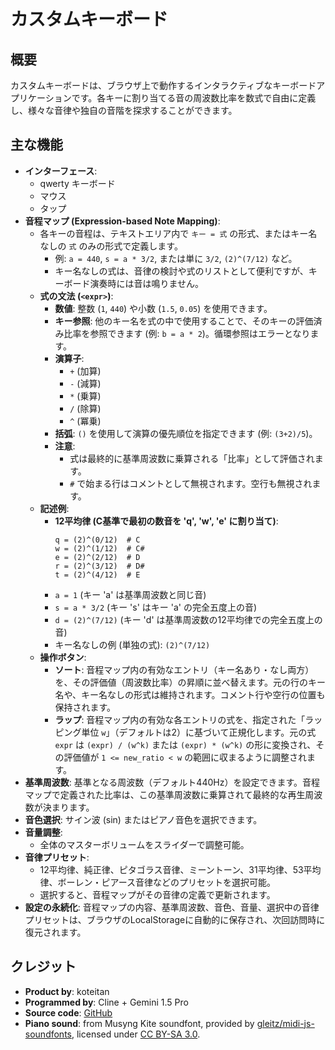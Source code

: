 # カスタムキーボード

## 概要

カスタムキーボードは、ブラウザ上で動作するインタラクティブなキーボードアプリケーションです。各キーに割り当てる音の周波数比率を数式で自由に定義し、様々な音律や独自の音階を探求することができます。

## 主な機能

-   **インターフェース**:
    -   qwerty キーボード
    -   マウス
    -   タップ
-   **音程マップ (Expression-based Note Mapping)**:
    -   各キーの音程は、テキストエリア内で `キー = 式` の形式、またはキー名なしの `式` のみの形式で定義します。
        -   例: `a = 440`, `s = a * 3/2`, または単に `3/2`, `(2)^(7/12)` など。
        -   キー名なしの式は、音律の検討や式のリストとして便利ですが、キーボード演奏時には音は鳴りません。
    -   **式の文法 (`<expr>`)**:
        -   **数値**: 整数 (`1`, `440`) や小数 (`1.5`, `0.05`) を使用できます。
        -   **キー参照**: 他のキー名を式の中で使用することで、そのキーの評価済み比率を参照できます (例: `b = a * 2`)。循環参照はエラーとなります。
        -   **演算子**:
            -   `+` (加算)
            -   `-` (減算)
            -   `*` (乗算)
            -   `/` (除算)
            -   `^` (冪乗)
        -   **括弧**: `()` を使用して演算の優先順位を指定できます (例: `(3+2)/5`)。
        -   **注意**: 
            -   式は最終的に基準周波数に乗算される「比率」として評価されます。
            -   `#` で始まる行はコメントとして無視されます。空行も無視されます。
    -   **記述例**:
        -   **12平均律 (C基準で最初の数音を 'q', 'w', 'e' に割り当て)**:
            ```
            q = (2)^(0/12)  # C
            w = (2)^(1/12)  # C#
            e = (2)^(2/12)  # D
            r = (2)^(3/12)  # D#
            t = (2)^(4/12)  # E
            ```
        -   `a = 1` (キー 'a' は基準周波数と同じ音)
        -   `s = a * 3/2` (キー 's' はキー 'a' の完全五度上の音)
        -   `d = (2)^(7/12)` (キー 'd' は基準周波数の12平均律での完全五度上の音)
        -   キー名なしの例 (単独の式): `(2)^(7/12)`
    -   **操作ボタン**:
        -   **ソート**: 音程マップ内の有効なエントリ（キー名あり・なし両方）を、その評価値（周波数比率）の昇順に並べ替えます。元の行のキー名や、キー名なしの形式は維持されます。コメント行や空行の位置も保持されます。
        -   **ラップ**: 音程マップ内の有効な各エントリの式を、指定された「ラッピング単位 `w`」（デフォルトは2）に基づいて正規化します。元の式 `expr` は `(expr) / (w^k)` または `(expr) * (w^k)` の形に変換され、その評価値が `1 <= new_ratio < w` の範囲に収まるように調整されます。
-   **基準周波数**: 基準となる周波数（デフォルト440Hz）を設定できます。音程マップで定義された比率は、この基準周波数に乗算されて最終的な再生周波数が決まります。
-   **音色選択**: サイン波 (sin) またはピアノ音色を選択できます。
-   **音量調整**:
    -   全体のマスターボリュームをスライダーで調整可能。
-   **音律プリセット**:
    -   12平均律、純正律、ピタゴラス音律、ミーントーン、31平均律、53平均律、ボーレン・ピアース音律などのプリセットを選択可能。
    -   選択すると、音程マップがその音律の定義で更新されます。
-   **設定の永続化**: 音程マップの内容、基準周波数、音色、音量、選択中の音律プリセットは、ブラウザのLocalStorageに自動的に保存され、次回訪問時に復元されます。

## クレジット

-   **Product by**: koteitan
-   **Programmed by**: Cline + Gemini 1.5 Pro
-   **Source code**: [GitHub](https://github.com/koteitan/koteitan.github.io/tree/main/keyboard/)
-   **Piano sound**: from Musyng Kite soundfont, provided by [gleitz/midi-js-soundfonts](https://github.com/gleitz/midi-js-soundfonts), licensed under [CC BY-SA 3.0](https://creativecommons.org/licenses/by-sa/3.0/).
